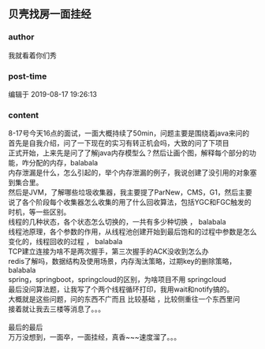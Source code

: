 ## 贝壳找房一面挂经
### author 
我就看着你们秀
### post-time 

编辑于  2019-08-17 19:26:13
### content 
<div class="post-topic-des nc-post-content">
 <div>
  8-17号今天16点的面试，一面大概持续了50min，问题主要是围绕着java来问的
 </div>
 <div>
  首先是自我介绍，问了一下现在的实习有转正机会吗，大致的问了下项目
 </div>
 <div>
  正式开始，上来先是问了了解java内存模型么？然后让画个图，解释每个部分的功能，咋分配的内存，balabala
 </div>
 <div>
  内存泄漏是什么，怎么引起的，举个内存泄漏的例子，我说创建了没引用的对象塞到集合里。
 </div>
 <div>
  然后是JVM，了解哪些垃圾收集器，我主要提了ParNew，CMS，G1，然后主要说了各个阶段每个收集器怎么收集的用了什么回收算法，包括YGC和FGC触发的时机，等一些区别。
 </div>
 <div>
  线程的几种状态，各个状态怎么切换的，一共有多少种切换
  <span>
   ，
  </span>
  <span>
   balabala
  </span>
 </div>
 <div>
  线程池原理，各个参数的作用，从线程池创建开始到最后饱和的过程中参数是怎么变化的，线程回收的过程
  <span>
   ，
  </span>
  <span>
   balabala
  </span>
 </div>
 <div>
  TCP建立连接为啥不是两次握手，第三次握手的ACK没收到怎么办
 </div>
 <div>
  redis了解吗，数据结构及使用场景，内存淘汰策略，过期key的删除策略，
  <span>
   balabala
  </span>
 </div>
 <div>
  spring，springboot，springcloud的区别，为啥项目不用
  <span>
   springcloud
  </span>
 </div>
 <div>
  最后没问算法题，让我写了个两个线程循环打印，我用wait和notify搞的。
 </div>
 <div>
  大概就是这些问题，问的东西不广而且
  <span>
   比较基础
  </span>
  ，比较侧重往一个东西里问
 </div>
 <div>
  接着就让我去三楼等消息了。。。
 </div>
 <div>
  <br/>
 </div>
 <div>
  最后的最后
 </div>
 <div>
  万万没想到，一面卒，一面挂经，真香~~~速度溜了。。。
 </div>
 <div>
  <span>
   <br/>
  </span>
 </div>
</div>

